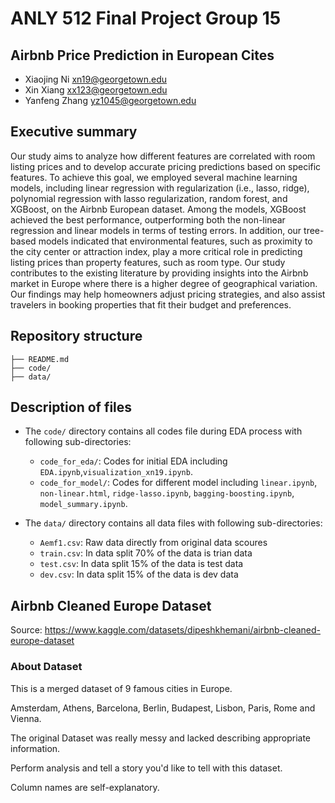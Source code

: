 
# ANLY 512 Final Project Group 15

## Airbnb Price Prediction in European Cites

* Xiaojing Ni xn19@georgetown.edu
* Xin Xiang xx123@georgetown.edu
* Yanfeng Zhang yz1045@georgetown.edu

## Executive summary

Our study aims to analyze how different features are correlated with room listing prices and to develop accurate pricing predictions based on specific features. To achieve this goal, we employed several machine learning models, including linear regression with regularization (i.e., lasso, ridge), polynomial regression with lasso regularization, random forest, and XGBoost, on the Airbnb European dataset. Among the models, XGBoost achieved the best performance, outperforming both the non-linear regression and linear models in terms of testing errors. In addition, our tree-based models indicated that environmental features, such as proximity to the city center or attraction index, play a more critical role in predicting listing prices than property features, such as room type. Our study contributes to the existing literature by providing insights into the Airbnb market in Europe where there is a higher degree of geographical variation. Our findings may help homeowners adjust pricing strategies, and also assist travelers in booking properties that fit their budget and preferences.


## Repository structure

```.
├── README.md
├── code/
├── data/
```

## Description of files


* The `code/` directory contains all codes file during EDA process with following sub-directories:
    * `code_for_eda/`: Codes for initial EDA including `EDA.ipynb`,`visualization_xn19.ipynb`.
    * `code_for_model/`: Codes for different model including `linear.ipynb`, `non-linear.html`, `ridge-lasso.ipynb`, `bagging-boosting.ipynb`, `model_summary.ipynb`.


* The `data/` directory contains all data files with following sub-directories:
    * `Aemf1.csv`: Raw data directly from original data scoures
    * `train.csv`: In data split 70% of the data is trian data
    * `test.csv`: In data split 15% of the data is test data
    * `dev.csv`: In data split 15% of the data is dev data

    
## Airbnb Cleaned Europe Dataset

Source: https://www.kaggle.com/datasets/dipeshkhemani/airbnb-cleaned-europe-dataset

### About Dataset
This is a merged dataset of 9 famous cities in Europe.

Amsterdam, Athens, Barcelona, Berlin, Budapest, Lisbon, Paris, Rome and Vienna.

The original Dataset was really messy and lacked describing appropriate information.

Perform analysis and tell a story you'd like to tell with this dataset.

Column names are self-explanatory.

